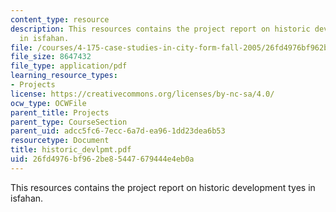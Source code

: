 ```yaml
---
content_type: resource
description: This resources contains the project report on historic development tyes
  in isfahan.
file: /courses/4-175-case-studies-in-city-form-fall-2005/26fd4976bf962be85447679444e4eb0a_historic_devlpmt.pdf
file_size: 8647432
file_type: application/pdf
learning_resource_types:
- Projects
license: https://creativecommons.org/licenses/by-nc-sa/4.0/
ocw_type: OCWFile
parent_title: Projects
parent_type: CourseSection
parent_uid: adcc5fc6-7ecc-6a7d-ea96-1dd23dea6b53
resourcetype: Document
title: historic_devlpmt.pdf
uid: 26fd4976-bf96-2be8-5447-679444e4eb0a
---
```

This resources contains the project report on historic development tyes in isfahan.